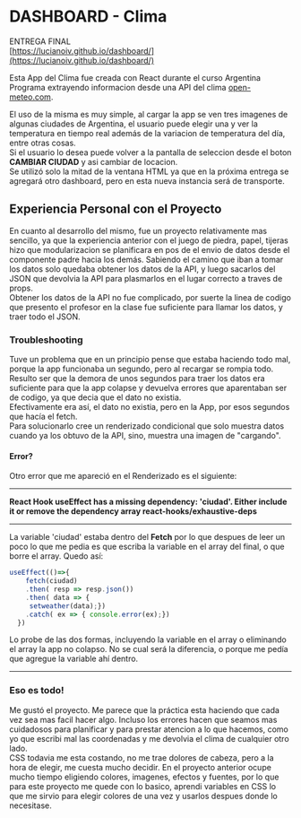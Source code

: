 # DASHBOARD - Clima

ENTREGA FINAL <br> [https://lucianoiv.github.io/dashboard/](https://lucianoiv.github.io/dashboard/)<br>

Esta App del Clima fue creada con React durante el curso Argentina Programa extrayendo informacion desde una API del clima [open-meteo.com](https://open-meteo.com/en/docs).

El uso de la misma es muy simple, al cargar la app se ven tres imagenes de algunas ciudades de Argentina, el usuario puede elegir una y ver la temperatura en tiempo real además de la variacion de temperatura del día, entre otras cosas.<br>
Si el usuario lo desea puede volver a la pantalla de seleccion desde el boton **CAMBIAR CIUDAD** y asi cambiar de locacion.<br>
Se utilizó solo la mitad de la ventana HTML ya que en la próxima entrega se agregará otro dashboard, pero en esta nueva instancia será de transporte.

## Experiencia Personal con el Proyecto

En cuanto al desarrollo del mismo, fue un proyecto relativamente mas sencillo, ya que la experiencia anterior con el juego de piedra, papel, tijeras hizo que modularizacion se planificara en pos de el envio de datos desde el componente padre hacia los demás. Sabiendo el camino que iban a tomar los datos solo quedaba obtener los datos de la API, y luego sacarlos del JSON que devolvia la API para plasmarlos en el lugar correcto a traves de props.<br>
Obtener los datos de la API no fue complicado, por suerte la linea de codigo que presento el profesor en la clase fue suficiente para llamar los datos, y traer todo el JSON.

### Troubleshooting

Tuve un problema que en un principio pense que estaba haciendo todo mal, porque la app funcionaba un segundo, pero al recargar se rompia todo. Resulto ser que la demora de unos segundos para traer los datos era suficiente para que la app colapse y devuelva errores que aparentaban ser de codigo, ya que decia que el dato no existia.<br>
Efectivamente era así, el dato no existia, pero en la App, por esos segundos que hacía el fetch.<br>
Para solucionarlo cree un renderizado condicional que solo muestra datos cuando ya los obtuvo de la API, sino, muestra una imagen de "cargando".<br>

#### Error?

Otro error que me apareció en el Renderizado es el siguiente:<br>
___
**React Hook useEffect has a missing dependency: 'ciudad'. Either include it or remove the dependency array  react-hooks/exhaustive-deps**
___

La variable 'ciudad' estaba dentro del **Fetch** por lo que despues de leer un poco lo que me pedia es que escriba la variable en el array del final, o que borre el array. Quedo así:

```js
useEffect(()=>{
    fetch(ciudad)
    .then( resp => resp.json())
    .then( data => {
     setweather(data);})
    .catch( ex => { console.error(ex);})
  })
```
Lo probe de las dos formas, incluyendo la variable en el array o eliminando el array la app no colapso. No se cual será la diferencia, o porque me pedía que agregue la variable ahí dentro.<br>
***
### Eso es todo!

Me gustó el proyecto. Me parece que la práctica esta haciendo que cada vez sea mas facil hacer algo. Incluso los errores hacen que seamos mas cuidadosos para planificar y para prestar atencion a lo que hacemos, como yo que escribi mal las coordenadas y me devolvia el clima de cualquier otro lado. <br>
CSS todavia me esta costando, no me trae dolores de cabeza, pero a la hora de elegir, me cuesta mucho decidir. En el proyecto anterior ocupe mucho tiempo eligiendo colores, imagenes, efectos y fuentes, por lo que para este proyecto me quede con lo basico, aprendi variables en CSS lo que me sirvio para elegir colores de una vez y usarlos despues donde lo necesitase.